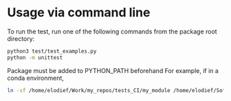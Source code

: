 # Usage via command line

To run the test, run one of the following commands from the package root directory:

```bash
python3 test/test_examples.py
python -m unittest
```

Package must be added to PYTHON_PATH beforehand
For example, if in a conda environment,

```bash
ln -sf /home/elodief/Work/my_repos/tests_CI/my_module /home/elodief/Soft/anaconda3/envs/senda/lib/python3.8/site-packages
```


